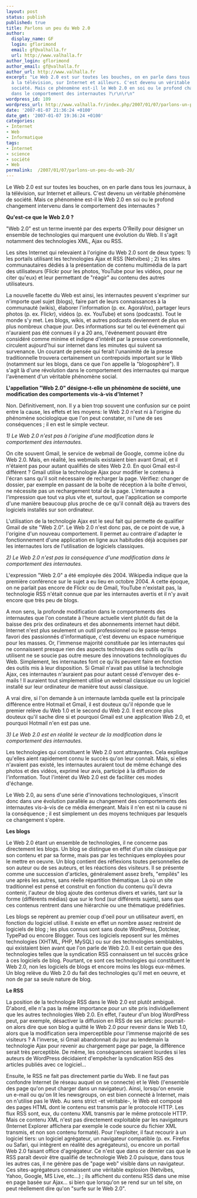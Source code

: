 ```yaml
---
layout: post
status: publish
published: true
title: Parlons un peu du Web 2.0
author:
  display_name: GF
  login: gflorimond
  email: gf@valhalla.fr
  url: http://www.valhalla.fr
author_login: gflorimond
author_email: gf@valhalla.fr
author_url: http://www.valhalla.fr
excerpt: "Le Web 2.0 est sur toutes les bouches, on en parle dans tous les journaux,
  à la télévision, sur Internet et ailleurs. C'est devenu un véritable phénomène de
  société. Mais ce phénomène est-il le Web 2.0 en soi ou le profond changement intervenu
  dans le comportement des internautes ?\r\n\r\n"
wordpress_id: 109
wordpress_url: http://www.valhalla.fr/index.php/2007/01/07/parlons-un-peu-du-web-20/
date: '2007-01-07 21:36:24 +0100'
date_gmt: '2007-01-07 19:36:24 +0100'
categories:
- Internet
- Web
- Informatique
tags:
- Internet
- science
- société
- Web
permalink:  /2007/01/07/parlons-un-peu-du-web-20/
---
```

<p>Le Web 2.0 est sur toutes les bouches, on en parle dans tous les journaux, à la télévision, sur Internet et ailleurs. C'est devenu un véritable phénomène de société. Mais ce phénomène est-il le Web 2.0 en soi ou le profond changement intervenu dans le comportement des internautes ?</p>
<p><a id="more"></a><a id="more-109"></a></p>
<p><b>Qu'est-ce que le Web 2.0 ?</b></p>
<p>
"Web 2.0" est un terme inventé par des experts O'Reilly pour désigner un ensemble de technologies qui marquent une évolution du Web. Il s'agit notamment des technologies XML, Ajax ou RSS.</p>
<p>
Les sites Internet qui relevaient à l'origine du Web 2.0 sont de deux types: 1) les portails utilisant les technologies Ajax et RSS (Netvibes) ; 2) les sites communautaires dédiés à la présentation de contenu multimédia de la part des utilisateurs (Flickr pour les photos, YouTube pour les vidéos, pour ne citer qu'eux) et leur permettant de "réagir" au contenu des autres utilisateurs.</p>
<p>
La nouvelle facette du Web est ainsi, les internautes peuvent s'exprimer sur n'importe quel sujet (blogs), faire part de leurs connaissances à la communauté (wikis), élaborer l'information (p. ex. AgoraVox), partager leurs photos (p. ex. Flickr), vidéos (p. ex. YouTube) et sons (podcasts). Tout le monde s'y met. Les blogs, wikis, et autres podcasts deviennent de plus en plus nombreux chaque jour. Des informations sur tel ou tel événement qui n'auraient pas été connues il y a 20 ans, l'événement pouvant être considéré comme minime et indigne d'intérêt par la presse conventionnelle, circulent aujourd'hui sur internet dans les minutes qui suivent sa survenance. Un courant de pensée qui ferait l'unanimité de la presse traditionnelle trouvera certainement un contrepoids important sur le Web (notamment sur les blogs, dans ce que l'on appelle la "blogosphère"). Il s'agit là d'une révolution dans le comportement des internautes qui marque l'avènement d'un véritable phénomène social.</p>
<p><b>L'appellation "Web 2.0" désigne-t-elle un phénomène de société, une modification des comportements vis-à-vis d'Internet ?</b></p>
<p>
Non. Définitivement, non. Il y a bien trop souvent une confusion sur ce point entre la cause, les effets et les moyens: le Web 2.0 n'est ni à l'origine du phénomène sociologique que l'on peut constater, ni l'une de ses conséquences ; il en est le simple vecteur.</p>
<p><i>1) Le Web 2.0 n'est pas à l'origine d'une modification dans le comportement des internautes.</i></p>
<p>
On cite souvent Gmail, le service de webmail de Google, comme icône du Web 2.0. Mais, en réalité, les webmails existaient bien avant Gmail, et il n'étaient pas pour autant qualifiés de sites Web 2.0. En quoi Gmail est-il différent ? Gmail utilise la technologie Ajax pour modifier le contenu à l'écran sans qu'il soit nécessaire de recharger la page. Vérifiez: changer de dossier, par exemple en passant de la boîte de réception à la boîte d'envoi, ne nécessite pas un rechargement total de la page. L'internaute a l'impression que tout va plus vite et, surtout, que l'application se comporte d'une manière beaucoup plus proche de ce qu'il connaît déjà au travers des logiciels installés sur son ordinateur.</p>
<p>
L'utilisation de la technologie Ajax est le seul fait qui permette de qualifier Gmail de site "Web 2.0". Le Web 2.0 n'est donc pas, de ce point de vue, à l'origine d'un nouveau comportement. Il permet au contraire d'adapter le fonctionnement d'une application en ligne aux habitudes déjà acquises par les internautes lors de l'utilisation de logiciels classiques.</p>
<p><i>2) Le Web 2.0 n'est pas la conséquence d'une modification dans le comportement des internautes.</i></p>
<p>
L'expression "Web 2.0" a été employée dès 2004. Wikipedia indique que la première conférence sur le sujet a eu lieu en octobre 2004. A cette époque, on ne parlait pas encore de Flickr ou de Gmail, YouTube n'existait pas, la technologie RSS n'était connue que par les internautes avertis et il n'y avait encore que très peu de blogs.</p>
<p>
A mon sens, la profonde modification dans le comportements des internautes que l'on constate à l'heure actuelle vient plutôt du fait de la baisse des prix des ordinateurs et des abonnements internet haut débit. Internet n'est plus seulement un outil professionnel ou le passe-temps favori des passionnés d'informatique, c'est devenu un espace numérique pour les masses. Or, l'immense majorité constituée par les internautes qui ne connaissent presque rien des aspects techniques des outils qu'ils utilisent ne se soucie pas outre mesure des innovations technologiques du Web. Simplement, les internautes font ce qu'ils peuvent faire en fonction des outils mis à leur disposition. Si Gmail n'avait pas utilisé la technologie Ajax, ces internautes n'auraient pas pour autant cessé d'envoyer des e-mails ! Il auraient tout simplement utilisé un webmail classique ou un logiciel installé sur leur ordinateur de manière tout aussi classique.</p>
<p>
A vrai dire, si l'on demande à un internaute lambda quelle est la principale différence entre Hotmail et Gmail, il est douteux qu'il réponde que le premier relève du Web 1.0 et le second du Web 2.0. Il est encore plus douteux qu'il sache dire si et pourquoi Gmail est une application Web 2.0, et pourquoi Hotmail n'en est pas une.</p>
<p><i>3) Le Web 2.0 est en réalité le vecteur de la modification dans le comportement des internautes.</i></p>
<p>
Les technologies qui constituent le Web 2.0 sont attrayantes. Cela explique qu'elles aient rapidement connu le succès qu'on leur connaît. Mais, si elles n'avaient pas existé, les internautes auraient tout de même échangé des photos et des vidéos, exprimé leur avis, participé à la diffusion de l'information. Tout l'intéret du Web 2.0 est de faciliter ces modes d'échange.</p>
<p>
Le Web 2.0, au sens d'une série d'innovations technologiques, s'inscrit donc dans une évolution parallèle au changement des comportements des internautes vis-à-vis de ce média émergeant. Mais il n'en est ni la cause ni la conséquence ; il est simplement un des moyens techniques par lesquels ce changement s'opère.</p>
<p><b>Les blogs</b></p>
<p>
Le Web 2.0 étant un ensemble de technologies, il ne concerne pas directement les blogs. Un blog se distingue en effet d'un site classique par son contenu et par sa forme, mais pas par les techniques employées pour le mettre en oeuvre. Un blog contient des réflexions toutes personnelles de son auteur ou de ses auteurs, et les réactions des visiteurs. Il se présente comme une succession d'articles, généralement assez brefs, "empilés" les une après les autres, sans réelle répartition thématique. Là où un site traditionnel est pensé et construit en fonction du contenu qu'il devra contenir, l'auteur de blog ajoute des contenus divers et variés, tant sur la forme (différents médias) que sur le fond (sur différents sujets), sans que ces contenus rentrent dans une hiérarchie ou une thématique prédéfinies.</p>
<p>
Les blogs se repèrent au premier coup d'oeil pour un utilisateur averti, en fonction du logiciel utilisé. Il existe en effet un nombre assez restreint de logiciels de blog ; les plus connus sont sans doute WordPress, Dotclear, TypePad ou encore Blogger. Tous ces logiciels reposent sur les mêmes technologies (XHTML, PHP, MySQL) ou sur des technologies semblables, qui existaient bien avant que l'on parle de Web 2.0. Il est certain que des technologies telles que la syndication RSS connaissent un tel succès grâce à ces logiciels de blog. Pourtant, ce sont ces technologies qui constituent le Web 2.0, non les logiciels de blogs et encore moins les blogs eux-mêmes. Un blog relève du Web 2.0 du fait des technologies qu'il met en oeuvre, et non de par sa seule nature de blog.</p>
<p><b>Le RSS</b></p>
<p>
La position de la technologie RSS dans le Web 2.0 est plutôt ambiguë. D'abord, elle n'a pas la même importance pour un site pris individuellement que les autres technologies Web 2.0. En effet, l'auteur d'un blog WordPress peut, par exemple, désactiver la diffusion en RSS de ses articles: pourrait-on alors dire que son blog a quitté le Web 2.0 pour revenir dans le Web 1.0, alors que la modification sera imperceptible pour l'immense majorité de ses visiteurs ? A l'inverse, si Gmail abandonnait du jour au lendemain la technologie Ajax pour revenir au chargement page par page, la différence serait très perceptible. De même, les conséquences seraient lourdes si les auteurs de WordPress décidaient d'empêcher la syndication RSS des articles publiés avec ce logiciel...</p>
<p>
Ensuite, le RSS ne fait pas directement partie du Web. Il ne faut pas confondre Internet (le réseau auquel on se connecte) et le Web (l'ensemble des page qu'on peut charger dans un navigateur). Ainsi, lorsqu'on envoie un e-mail ou qu'on lit les newsgroups, on est bien connecté à Internet, mais on n'utilise pas le Web. Au sens strict -et véritable-, le Web est composé des pages HTML dont le contenu est transmis par le protocole HTTP. Les flux RSS sont, eux, du contenu XML transmis par le même protocole HTTP. Mais ce contenu XML n'est pas directement exploitable par les navigateurs (Internet Explorer affichera par exemple le code source du fichier XML transmis, et non son contenu formaté). Pour l'exploiter, il faut recourir à un logiciel tiers: un logiciel agrégateur, un navigateur compatible (p. ex. Firefox ou Safari, qui intègrent en réalité des agrégateurs), ou encore un portail Web 2.0 faisant office d'agrégateur. Ce n'est que dans ce dernier cas que le RSS paraît devoir être qualifié de technologie Web 2.0 puisque, dans tous les autres cas, il ne génère pas de "page web" visible dans un navigateur. Ces sites-agrégateurs connaissent une véritable explosion (Netvibes, Yahoo, Google, MS Live, etc...) ; ils affichent du contenu RSS dans une mise en page basée sur Ajax... si bien que lorsqu'on se rend sur un tel site, on peut réellement dire qu'on "surfe sur le Web 2.0".</p>
